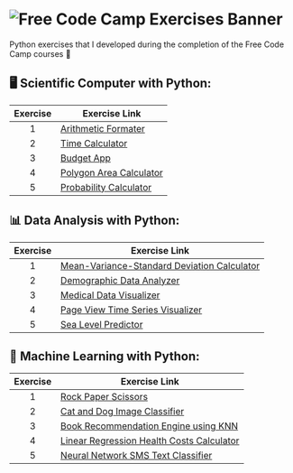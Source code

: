 # ![Free Code Camp Exercises Banner](https://user-images.githubusercontent.com/57842220/125235108-4d14ca00-e2b8-11eb-9b9f-ad228af4d09e.png)

Python exercises that I developed during the completion of the Free Code Camp courses 🐍

## 🖥️ Scientific Computer with Python: 

Exercise  | Exercise Link
:-------: | ------
1         | [Arithmetic Formater](https://github.com/wollieliza/freecodecamp-python-exercises/tree/main/scientific-computer-with-python/boilerplate-arithmetic-formater)
2         | [Time Calculator](https://github.com/wollieliza/freecodecamp-python-exercises/tree/main/scientific-computer-with-python/boilerplate-time-calculator)
3         | [Budget App](https://github.com/wollieliza/freecodecamp-python-exercises/tree/main/scientific-computer-with-python/boilerplate-budget-app)
4         | [Polygon Area Calculator](https://github.com/wollieliza/freecodecamp-python-exercises/tree/main/scientific-computer-with-python/boilerplate-polygon-area-calculator)
5         | [Probability Calculator](https://github.com/wollieliza/freecodecamp-python-exercises/tree/main/scientific-computer-with-python/boilerplate-probability-calculator)

## 📊 Data Analysis with Python:

Exercise  | Exercise Link
:-------: | ------
1         | [Mean-Variance-Standard Deviation Calculator](https://github.com/wollieliza/freecodecamp-python-exercises/tree/main/data-analysis-with-python/boilerplate-mean-variance-standard-deviation-calculator)
2         | [Demographic Data Analyzer]()
3         | [Medical Data Visualizer]()
4         | [Page View Time Series Visualizer]()
5         | [Sea Level Predictor]()

## 📝 Machine Learning with Python:

Exercise  | Exercise Link
:-------: | ------
1         | [Rock Paper Scissors]()
2         | [Cat and Dog Image Classifier]()
3         | [Book Recommendation Engine using KNN]()
4         | [Linear Regression Health Costs Calculator]()
5         | [Neural Network SMS Text Classifier]()

